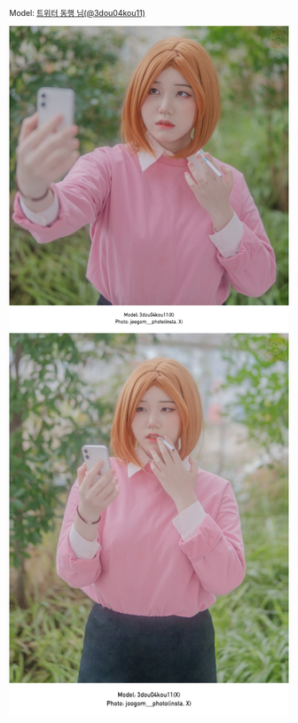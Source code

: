 ﻿---
dddd: 2024.02.18 일페
nickname: 동행
sns_type: x
sns_id: 3dou04kou11
---

Model: <a href="https://x.com/3dou04kou11" target="_blank">트위터 동행 님(@3dou04kou11)</a>

![MTXXMR20240228211130347.jpg](/assets/img/2024/02-18/MTXXMR20240228211130347.jpg)
![MTXXMR20240228211249291.jpg](/assets/img/2024/02-18/MTXXMR20240228211249291.jpg)